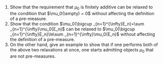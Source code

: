 1. Show that the requirement that $\mu_0$ is finitely additive can be relaxed to the condition that $\mu_0(\empty) = 0$ without affecting the definition of a pre-measure.
2. Show that the condition $\mu_0(\bigcup _{n=1}^{\infty}E_n)=\sum _{n=1}^{\infty}\mu_0(E_n)$ can be relaxed to $\mu_0(\bigcup _{n=1}^{\infty}E_n)\le\sum _{n=1}^{\infty}\mu_0(E_n)$ without affecting the definition of a pre-measure.
3. On the other hand, give an example to show that if one performs both of the above two relaxations at once, one starts admitting objects $\mu_0$ that are not pre-measures.